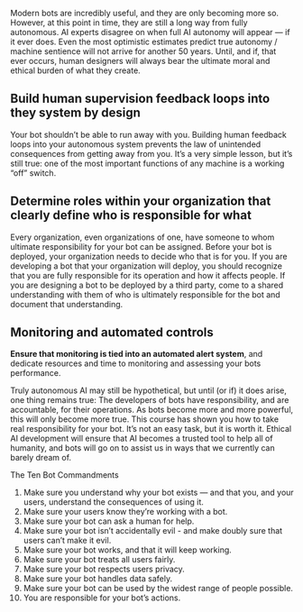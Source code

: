 Modern bots are incredibly useful, and they are only becoming more so. However, at this point in time, they are still a long way from fully autonomous. AI experts disagree on when full AI autonomy will appear — if it ever does. Even the most optimistic estimates predict true autonomy / machine sentience will not arrive for another 50 years. Until, and if, that ever occurs, human designers will always bear the ultimate moral and ethical burden of what they create.

## Build human supervision feedback loops into they system by design

Your bot shouldn’t be able to run away with you. Building human feedback loops into your autonomous system prevents the law of unintended consequences from getting away from you. It’s a very simple lesson, but it’s still true: one of the most important functions of any machine is a working “off” switch.

## Determine roles within your organization that clearly define who is responsible for what

Every organization, even organizations of one, have someone to whom ultimate responsibility for your bot can be assigned. Before your bot is deployed, your organization needs to decide who that is for you. If you are developing a bot that your organization will deploy, you should recognize that you are fully responsible for its operation and how it affects people. If you are designing a bot to be deployed by a third party, come to a shared understanding with them of who is ultimately responsible for the bot and document that understanding.

## Monitoring and automated controls

__Ensure that monitoring is tied into an automated alert system__, and dedicate resources and time to monitoring and assessing your bots performance.

Truly autonomous AI may still be hypothetical, but until (or if) it does arise, one thing remains true: The developers of bots have responsibility, and are accountable, for their operations. As bots become more and more powerful, this will only become more true. This course has shown you how to take real responsibility for your bot. It’s not an easy task, but it is worth it. Ethical AI development will ensure that AI becomes a trusted tool to help all of humanity, and bots will go on to assist us in ways that we currently can barely dream of.

The Ten Bot Commandments

1. Make sure you understand why your bot exists — and that you, and your users, understand the consequences of using it.
2. Make sure your users know they’re working with a bot.
3. Make sure your bot can ask a human for help.
4. Make sure your bot isn’t accidentally evil - and make doubly sure that users can’t make it evil.
5. Make sure your bot works, and that it will keep working.
6. Make sure your bot treats all users fairly.
7. Make sure your bot respects users privacy.
8. Make sure your bot handles data safely.
9. Make sure your bot can be used by the widest range of people possible.
10. You are responsible for your bot’s actions.
